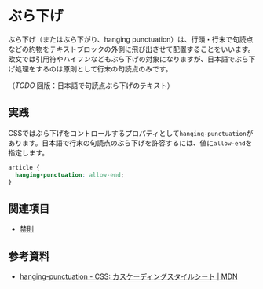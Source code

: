 # ぶら下げ

ぶら下げ（またはぶら下がり、hanging punctuation）は、行頭・行末で句読点などの約物をテキストブロックの外側に飛び出させて配置することをいいます。欧文では引用符やハイフンなどもぶら下げの対象になりますが、日本語でぶら下げ処理をするのは原則として行末の句読点のみです。

（*TODO* 図版：日本語で句読点ぶら下げのテキスト）

## 実践

CSSではぶら下げをコントロールするプロパティとして`hanging-punctuation`があります。日本語で行末の句読点のぶら下げを許容するには、値に`allow-end`を指定します。

```css
article {
  hanging-punctuation: allow-end;
}
```

## 関連項目

- [禁則](./line-breaking-rules.md)

## 参考資料

- [hanging-punctuation - CSS: カスケーディングスタイルシート | MDN](https://developer.mozilla.org/ja/docs/Web/CSS/hanging-punctuation)
